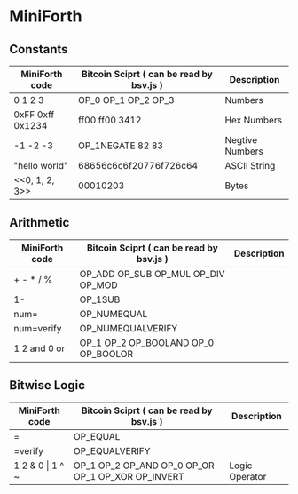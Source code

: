 # MiniForth

## Constants

| MiniForth code   | Bitcoin Sciprt ( can be read by bsv.js ) | Description     |
| ---------------- | ---------------------------------------- | --------------- |
| 0 1 2 3          | OP_0 OP_1 OP_2 OP_3                      | Numbers         |
| 0xFF 0xff 0x1234 | ff00 ff00 3412                           | Hex Numbers     |
| -1 -2 -3         | OP_1NEGATE 82 83                         | Negtive Numbers |
| "hello world"    | 68656c6c6f20776f726c64                   | ASCII String    |
| <<0, 1, 2, 3>>   | 00010203                                 | Bytes           |

## Arithmetic

| MiniForth code | Bitcoin Sciprt ( can be read by bsv.js ) | Description |
| -------------- | ---------------------------------------- | ----------- |
| + - * / %      | OP_ADD OP_SUB OP_MUL OP_DIV OP_MOD       |             |
| 1-             | OP_1SUB                                  |             |
| num=           | OP_NUMEQUAL                              |             |
| num=verify     | OP_NUMEQUALVERIFY                        |             |
| 1 2 and 0 or   | OP_1 OP_2 OP_BOOLAND OP_0 OP_BOOLOR      |             |

## Bitwise Logic

| MiniForth code   | Bitcoin Sciprt ( can be read by bsv.js )          | Description    |
| ---------------- | ------------------------------------------------- | -------------- |
| =                | OP_EQUAL                                          |                |
| =verify          | OP_EQUALVERIFY                                    |                |
| 1 2 & 0 \| 1 ^ ~ | OP_1 OP_2 OP_AND OP_0 OP_OR OP_1 OP_XOR OP_INVERT | Logic Operator |


